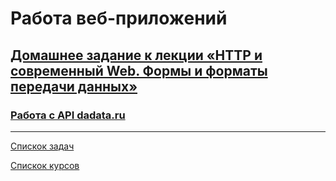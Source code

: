 # Работа веб-приложений

## [Домашнее задание к лекции «HTTP и современный Web. Формы и форматы передачи данных»](https://github.com/netology-code/bweb-homeworks/tree/main/1.%20HTTP)
### [Работа с API dadata.ru](https://replit.com/@TomSG03/http#index.php)

---
[Спискок задач](https://github.com/TomSG03/bweb-works)

[Спискок курсов](https://github.com/TomSG03/Training-in-Netology)
